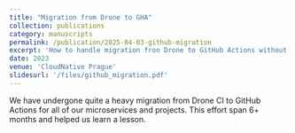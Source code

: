 ```yaml
---
title: "Migration from Drone to GHA"
collection: publications
category: manuscripts
permalink: /publication/2025-04-03-github-migration
excerpt: 'How to handle migration fron Drone to GitHub Actions without losing your sanity.'
date: 2023
venue: 'CloudNative Prague'
slidesurl: '/files/github_migration.pdf'
---
```

We have undergone quite a heavy migration from Drone CI to GitHub Actions for all of our microservices and projects. This effort span 6+ months and helped us learn a lesson.